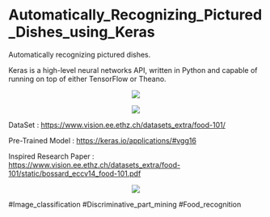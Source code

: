 # Automatically_Recognizing_Pictured_Dishes_using_Keras
Automatically recognizing pictured dishes.

<p>
Keras is a high-level neural networks API, written in Python and capable of running on top of either TensorFlow or Theano. 
</p>

<p align="center"><img src="https://blog.keras.io/img/keras-tensorflow-logo.jpg" /></p>


<p align="center"><img src="https://user-images.githubusercontent.com/5808185/40421089-3e639cda-5ea8-11e8-8ab4-4269562f009c.png" /></p>

DataSet : https://www.vision.ee.ethz.ch/datasets_extra/food-101/

Pre-Trained Model : https://keras.io/applications/#vgg16

Inspired Research Paper : https://www.vision.ee.ethz.ch/datasets_extra/food-101/static/bossard_eccv14_food-101.pdf

<p align="center"><img src="https://user-images.githubusercontent.com/5808185/40420986-cf498828-5ea7-11e8-993c-8eee6f9defa7.png">


#Image_classification #Discriminative_part_mining #Food_recognition
